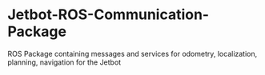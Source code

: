 # Jetbot-ROS-Communication-Package
ROS Package containing messages and services for odometry, localization, planning, navigation for the Jetbot
